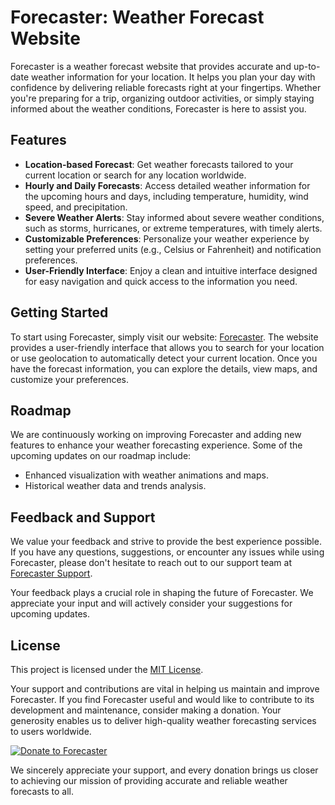 # Forecaster: Weather Forecast Website

Forecaster is a weather forecast website that provides accurate and up-to-date weather information for your location. It helps you plan your day with confidence by delivering reliable forecasts right at your fingertips. Whether you're preparing for a trip, organizing outdoor activities, or simply staying informed about the weather conditions, Forecaster is here to assist you.

## Features

- **Location-based Forecast**: Get weather forecasts tailored to your current location or search for any location worldwide.
- **Hourly and Daily Forecasts**: Access detailed weather information for the upcoming hours and days, including temperature, humidity, wind speed, and precipitation.
- **Severe Weather Alerts**: Stay informed about severe weather conditions, such as storms, hurricanes, or extreme temperatures, with timely alerts.
- **Customizable Preferences**: Personalize your weather experience by setting your preferred units (e.g., Celsius or Fahrenheit) and notification preferences.
- **User-Friendly Interface**: Enjoy a clean and intuitive interface designed for easy navigation and quick access to the information you need.

## Getting Started

To start using Forecaster, simply visit our website: [Forecaster](https://byt3w1z4rd.github.io/Forecaster). The website provides a user-friendly interface that allows you to search for your location or use geolocation to automatically detect your current location. Once you have the forecast information, you can explore the details, view maps, and customize your preferences.

## Roadmap

We are continuously working on improving Forecaster and adding new features to enhance your weather forecasting experience. Some of the upcoming updates on our roadmap include:

- Enhanced visualization with weather animations and maps.
- Historical weather data and trends analysis.

## Feedback and Support

We value your feedback and strive to provide the best experience possible. If you have any questions, suggestions, or encounter any issues while using Forecaster, please don't hesitate to reach out to our support team at [Forecaster Support](mailto:support@forecaster.com).

Your feedback plays a crucial role in shaping the future of Forecaster. We appreciate your input and will actively consider your suggestions for upcoming updates.

## License

This project is licensed under the [MIT License](https://github.com/forecaster/forecaster/blob/main/LICENSE).

Your support and contributions are vital in helping us maintain and improve Forecaster. If you find Forecaster useful and would like to contribute to its development and maintenance, consider making a donation. Your generosity enables us to deliver high-quality weather forecasting services to users worldwide.

[![Donate to Forecaster](https://img.shields.io/badge/Donate-Donate%20to%20Forecaster-blue.svg)](https://www.buymeacoffee.com/forecaster)

We sincerely appreciate your support, and every donation brings us closer to achieving our mission of providing accurate and reliable weather forecasts to all.
